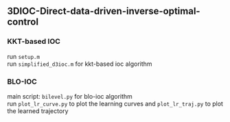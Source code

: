 ## 3DIOC-Direct-data-driven-inverse-optimal-control

### KKT-based IOC  
run `setup.m`  
run `simplified_d3ioc.m` for kkt-based ioc algorithm

  
### BLO-IOC  
main script: `bilevel.py` for blo-ioc algorithm  
run `plot_lr_curve.py` to plot the learning curves and `plot_lr_traj.py` to plot the learned trajectory
